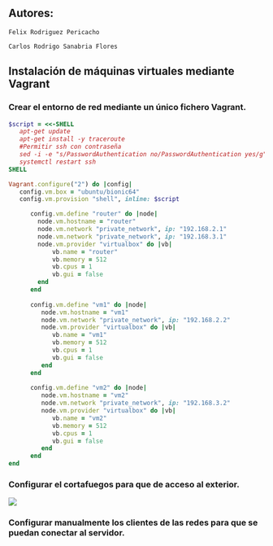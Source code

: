 ## Autores:
    Felix Rodriguez Pericacho

    Carlos Rodrigo Sanabria Flores
## Instalación de máquinas virtuales mediante Vagrant
### Crear el entorno de red mediante un único fichero Vagrant.
```rb
$script = <<-SHELL
   apt-get update
   apt-get install -y traceroute
   #Permitir ssh con contraseña
   sed -i -e "s/PasswordAuthentication no/PasswordAuthentication yes/g" /etc/ssh/sshd_config
   systemctl restart ssh
SHELL

Vagrant.configure("2") do |config|
   config.vm.box = "ubuntu/bionic64"
   config.vm.provision "shell", inline: $script

	  config.vm.define "router" do |node|
	  	node.vm.hostname = "router"
		node.vm.network "private_network", ip: "192.168.2.1"
		node.vm.network "private_network", ip: "192.168.3.1"
		node.vm.provider "virtualbox" do |vb|
			vb.name = "router"
		    vb.memory = 512
		    vb.cpus = 1
		    vb.gui = false
	  	end
	  end
   
      config.vm.define "vm1" do |node|
         node.vm.hostname = "vm1"
         node.vm.network "private_network", ip: "192.168.2.2"
		 node.vm.provider "virtualbox" do |vb|
            vb.name = "vm1"
            vb.memory = 512
            vb.cpus = 1
            vb.gui = false
         end
      end
      
      config.vm.define "vm2" do |node|
         node.vm.hostname = "vm2"
         node.vm.network "private_network", ip: "192.168.3.2"
         node.vm.provider "virtualbox" do |vb|
            vb.name = "vm2"
            vb.memory = 512
            vb.cpus = 1
            vb.gui = false
         end
      end
end
```
### Configurar el cortafuegos para que de acceso al exterior.
![](C:\Users\Felix\Desktop\cap_as)
### Configurar manualmente los clientes de las redes para que se puedan conectar al servidor.